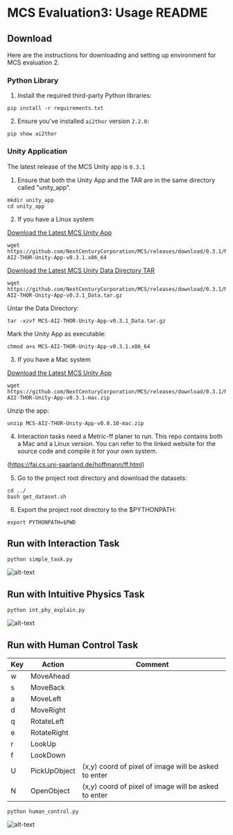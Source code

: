# MCS Evaluation3: Usage README

## Download

Here are the instructions for downloading and setting up environment for MCS evaluation 2.

### Python Library


1. Install the required third-party Python libraries:

```
pip install -r requirements.txt
```

2. Ensure you've installed `ai2thor` version `2.2.0`:

```
pip show ai2thor
```


### Unity Application

The latest release of the MCS Unity app is `0.3.1`

1. Ensure that both the Unity App and the TAR are in the same directory called "unity_app".

```
mkdir unity_app
cd unity_app
```

2. If you have a Linux system

[Download the Latest MCS Unity App](https://github.com/NextCenturyCorporation/MCS/releases/download/0.3.1/MCS-AI2-THOR-Unity-App-v0.3.1.x86_64)

```
wget https://github.com/NextCenturyCorporation/MCS/releases/download/0.3.1/MCS-AI2-THOR-Unity-App-v0.3.1.x86_64
```

[Download the Latest MCS Unity Data Directory TAR](https://github.com/NextCenturyCorporation/MCS/releases/download/0.3.1/MCS-AI2-THOR-Unity-App-v0.3.1_Data.tar.gz)

```
wget https://github.com/NextCenturyCorporation/MCS/releases/download/0.3.1/MCS-AI2-THOR-Unity-App-v0.3.1_Data.tar.gz
```

Untar the Data Directory:

```
tar -xzvf MCS-AI2-THOR-Unity-App-v0.3.1_Data.tar.gz
```

Mark the Unity App as executable:

```
chmod a+x MCS-AI2-THOR-Unity-App-v0.3.1.x86_64
```

3. If you have a Mac system

[Download the Latest MCS Unity App](https://github.com/NextCenturyCorporation/MCS/releases/download/0.3.1/MCS-AI2-THOR-Unity-App-v0.3.0-mac.zip)

```
wget https://github.com/NextCenturyCorporation/MCS/releases/download/0.3.1/MCS-AI2-THOR-Unity-App-v0.3.1-mac.zip
```
Unzip the app:

```
unzip MCS-AI2-THOR-Unity-App-v0.0.10-mac.zip
```

4. Interaction tasks need a Metric-ff planer to run. This repo contains both a Mac and a Linux version. You can refer to the linked website for the source code and compile it for your own system.

(https://fai.cs.uni-saarland.de/hoffmann/ff.html)

5. Go to the project root directory and download the datasets:

```
cd ../
bash get_dataset.sh
```

6. Export the project root directory to the $PYTHONPATH:

```
export PYTHONPATH=$PWD
```


## Run with Interaction Task

```
python simple_task.py
```
![alt-text](https://github.com/cyclone923/mcs_eval3/blob/master/demo_1.gif)

## Run with Intuitive Physics Task

```
python int_phy_explain.py
```
![alt-text](https://github.com/cyclone923/mcs_eval3/blob/master/demo_2.gif)

## Run with Human Control Task

| Key | Action | Comment | 
| ------------ | ------------- | ------- |
| w | MoveAhead |  |
| s | MoveBack |  |
| a | MoveLeft |  |
| d | MoveRight |  |
| q | RotateLeft |  |
| e | RotateRight |  |
| r | LookUp |  |
| f | LookDown |  |
| U | PickUpObject | (x,y) coord of pixel of image will be asked to enter |
| N | OpenObject | (x,y) coord of pixel of image will be asked to enter |
```
python human_control.py
```
![alt-text](https://github.com/cyclone923/mcs_eval3/blob/master/demo_3.gif)
